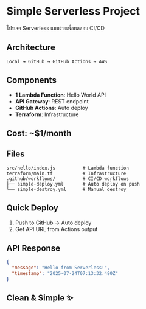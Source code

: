# Simple Serverless Project

โปรเจค Serverless แบบง่ายเพื่อทดสอบ CI/CD

## Architecture
```
Local → GitHub → GitHub Actions → AWS
```

## Components
- **1 Lambda Function**: Hello World API  
- **API Gateway**: REST endpoint
- **GitHub Actions**: Auto deploy
- **Terraform**: Infrastructure

## Cost: ~$1/month

## Files
```
src/hello/index.js          # Lambda function
terraform/main.tf           # Infrastructure
.github/workflows/          # CI/CD workflows
├── simple-deploy.yml       # Auto deploy on push
└── simple-destroy.yml      # Manual destroy
```

## Quick Deploy
1. Push to GitHub → Auto deploy
2. Get API URL from Actions output

## API Response
```json
{
  "message": "Hello from Serverless!",
  "timestamp": "2025-07-24T07:13:32.480Z"
}
```

## Clean & Simple ✨
